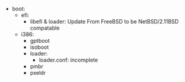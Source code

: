 - boot:
	- efi:
		- libefi & loader: Update From FreeBSD to be NetBSD/2.11BSD compatable
	- i386: 			
		- gptboot
		- isoboot
		- loader:
			- loader.conf: incomplete
		- pmbr
		- pxeldr